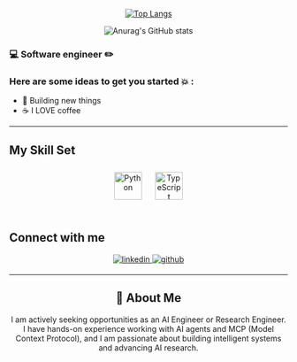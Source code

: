 <div align="center">
  
  [![Top Langs](https://github-readme-stats.vercel.app/api/top-langs/?username=diego3008&langs_count=7&layout=compact&theme=radical)](https://github.com/anuraghazra/github-readme-stats)

</div>

<div align="center">
  
  ![Anurag's GitHub stats](https://github-readme-stats.vercel.app/api?username=diego3008&show_icons=true&theme=radical)
  
</div>

### :computer: Software engineer :pencil2:

### Here are some ideas to get you started :boom: :

-   🔭 Building new things
-   :coffee: I LOVE coffee

---

## My Skill Set

<div align="center">
<img style="margin: 10px" src="https://profilinator.rishav.dev/skills-assets/python-original.svg" alt="Python" height="50" />
<img style="margin: 10px" src="https://profilinator.rishav.dev/skills-assets/typescript-original.svg" alt="TypeScript" height="50" />
</div>

<br>

## Connect with me

<div align="center"><a href="https://www.linkedin.com/in/diego-rubalcava/" target="_blank">
<img src=https://img.shields.io/badge/linkedin-%231E77B5.svg?&style=for-the-badge&logo=linkedin&logoColor=white alt=linkedin style="margin-bottom: 5px;" />
</a>
<a href="https://github.com/diego3008" target="_blank">
<img src=https://img.shields.io/badge/github-%2324292e.svg?&style=for-the-badge&logo=github&logoColor=white alt=github style="margin-bottom: 5px;" />
</a>

---

## :robot: About Me

I am actively seeking opportunities as an AI Engineer or Research Engineer. I have hands-on experience working with AI agents and MCP (Model Context Protocol), and I am passionate about building intelligent systems and advancing AI research.
